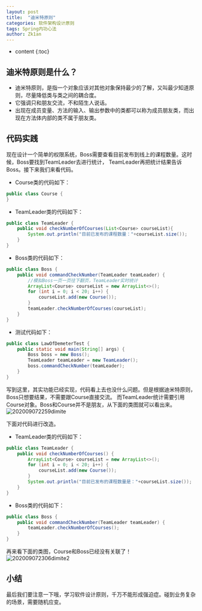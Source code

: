 ```yaml
---
layout: post
title:  "迪米特原则"
categories: 软件架构设计原则
tags: Spring内功心法
author: Zk1an
---
```


* content
{:toc}


## 迪米特原则是什么？
- 迪米特原则，是指一个对象应该对其他对象保持最少的了解，又叫最少知道原则，尽量降低类与类之间的耦合度。
- 它强调只和朋友交流，不和陌生人说话。
- 出现在成员变量、方法的输入、输出参数中的类都可以称为成员朋友类，而出现在方法体内部的类不属于朋友类。
## 代码实践  
现在设计一个简单的权限系统，Boss需要查看目前发布到线上的课程数量。这时候，Boss要找到TeamLeader去进行统计，
TeamLeader再把统计结果告诉Boss。接下来我们来看代码。
- Course类的代码如下：
```java
public class Course {
}
```
- TeamLeader类的代码如下：
```java
public class TeamLeader {
    public void checkNumberOfCourses(List<Course> courseList){
        System.out.println("目前已发布的课程数量："+courseList.size());
    }
}
```
- Boss类的代码如下：
```java
public class Boss {
    public void commandCheckNumber(TeamLeader teamLeader) {
        //模拟Boss一页一页往下翻页，TeamLeader实时统计
        ArrayList<Course> courseList = new ArrayList<>();
        for (int i = 0; i < 20; i++) {
            courseList.add(new Course());
        }
        teamLeader.checkNumberOfCourses(courseList);
    }
}
```
- 测试代码如下：
```java
public class LawOfDemeterTest {
    public static void main(String[] args) {
        Boss boss = new Boss();
        TeamLeader teamLeader = new TeamLeader();
        boss.commandCheckNumber(teamLeader);
    }
}
```
写到这里，其实功能已经实现，代码看上去也没什么问题。但是根据迪米特原则，Boss只想要结果，不需要跟Course直接交流。
而TeamLeader统计需要引用Course对象。Boss和Course并不是朋友，从下面的类图就可以看出来。
![202009072259dimite](https://gitee.com/zhaokeyan/pic_repo/raw/master/uPic/%202020%2009%2007%2022%2059dimite.png)

下面对代码进行改造。
- TeamLeader类的代码如下：
```java
public class TeamLeader {
    public void checkNumberOfCourses() {
        ArrayList<Course> courseList = new ArrayList<>();
        for (int i = 0; i < 20; i++) {
            courseList.add(new Course());
        }
        System.out.println("目前已发布的课程数量是："+courseList.size());
    }
}
```

- Boss类的代码如下：
```java
public class Boss {
    public void commandCheckNumber(TeamLeader teamLeader) {
        teamLeader.checkNumberOfCourses();
    }
}
```

再来看下面的类图，Course和Boss已经没有关联了！
![202009072306dimite2](https://gitee.com/zhaokeyan/pic_repo/raw/master/uPic/%202020%2009%2007%2023%2006dimite2.png)
## 小结
最后我们要注意一下哦，学习软件设计原则，千万不能形成强迫症。碰到业务复杂的场景，需要随机应变。

